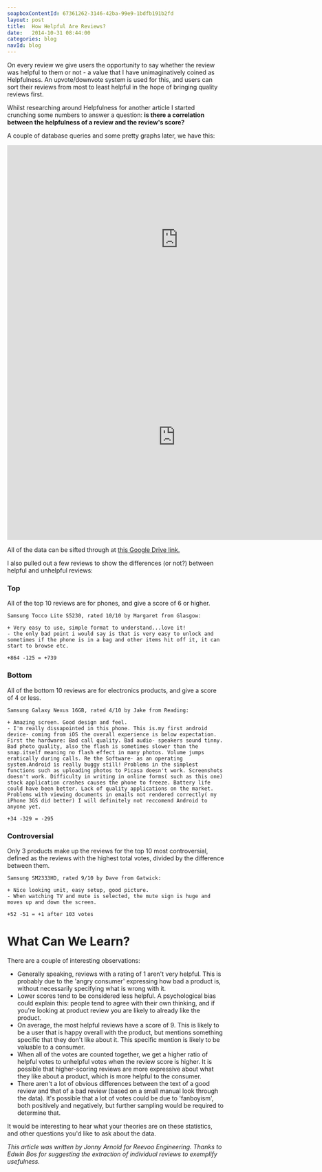 ```yaml
---
soapboxContentId: 67361262-3146-42ba-99e9-1bdfb191b2fd
layout: post
title:  How Helpful Are Reviews?
date:   2014-10-31 08:44:00
categories: blog
navId: blog
---
```


On every review we give users the opportunity to say whether the review was helpful to them or not - a value that I have unimaginatively coined as Helpfulness. An upvote/downvote system is used for this, and users can sort their reviews from most to least helpful in the hope of bringing quality reviews first.

Whilst researching around Helpfulness for another article I started crunching some numbers to answer a question: **is there a correlation between the helpfulness of a review and the review's score?**

A couple of database queries and some pretty graphs later, we have this:

<iframe width="793" height="437" seamless frameborder="0" scrolling="no" src="https://docs.google.com/spreadsheets/d/1h2zeqvAEz8V14heOgHbGhAHieAdbOW7WtQdtT1WKzWk/pubchart?oid=1415431543&amp;format=image"></iframe>

<iframe width="781" height="481" seamless frameborder="0" scrolling="no" src="https://docs.google.com/spreadsheets/d/1h2zeqvAEz8V14heOgHbGhAHieAdbOW7WtQdtT1WKzWk/pubchart?oid=476501498&amp;format=image"></iframe>

All of the data can be sifted through at [this Google Drive link.](https://docs.google.com/spreadsheets/d/1h2zeqvAEz8V14heOgHbGhAHieAdbOW7WtQdtT1WKzWk/edit?usp=sharing)

I also pulled out a few reviews to show the differences (or not?) between helpful and unhelpful reviews:

### Top

All of the top 10 reviews are for phones, and give a score of 6 or higher.

    Samsung Tocco Lite S5230, rated 10/10 by Margaret from Glasgow:

    + Very easy to use, simple format to understand...love it!    
    - the only bad point i would say is that is very easy to unlock and sometimes if the phone is in a bag and other items hit off it, it can start to browse etc.

    +864 -125 = +739

### Bottom

All of the bottom 10 reviews are for electronics products, and give a score of 4 or less.

    Samsung Galaxy Nexus 16GB, rated 4/10 by Jake from Reading:

    + Amazing screen. Good design and feel.   
    - I'm really dissapointed in this phone. This is.my first android device- coming from iOS the overall experience is below expectation. First the hardware: Bad call quality. Bad audio- speakers sound tinny. Bad photo quality, also the flash is sometimes slower than the snap.itself meaning no flash effect in many photos. Volume jumps eratically during calls. Re the Software- as an operating system.Android is really buggy still! Problems in the simplest functions such as uploading photos to Picasa doesn't work. Screenshots doesn't work. Difficulty in writing in online forms( such as this one) stock application crashes causes the phone to freeze. Battery life could have been better. Lack of quality applications on the market. Problems with viewing documents in emails not rendered correctly( my iPhone 3GS did better) I will definitely not reccomend Android to anyone yet.

    +34 -329 = -295

### Controversial

Only 3 products make up the reviews for the top 10 most controversial, defined as the reviews with the highest total votes, divided by the difference between them.

    Samsung SM2333HD, rated 9/10 by Dave from Gatwick:

    + Nice looking unit, easy setup, good picture.
    - When watching TV and mute is selected, the mute sign is huge and moves up and down the screen.

    +52 -51 = +1 after 103 votes

# What Can We Learn?

There are a couple of interesting observations:

- Generally speaking, reviews with a rating of 1 aren't very helpful. This is probably due to the 'angry consumer' expressing how bad a product is, without necessarily specifying what is wrong with it. 
- Lower scores tend to be considered less helpful. A psychological bias could explain this: people tend to agree with their own thinking, and if you're looking at product review you are likely to already like the product.
- On average, the most helpful reviews have a score of 9. This is likely to be a user that is happy overall with the product, but mentions something specific that they don't like about it. This specific mention is likely to be valuable to a consumer.
- When all of the votes are counted together, we get a higher ratio of helpful votes to unhelpful votes when the review score is higher. It is possible that higher-scoring reviews are more expressive about what they like about a product, which is more helpful to the consumer.
- There aren't a lot of obvious differences between the text of a good review and that of a bad review (based on a small manual look through the data). It's possible that a lot of votes could be due to 'fanboyism', both positively and negatively, but further sampling would be required to determine that.

It would be interesting to hear what your theories are on these statistics, and other questions you'd like to ask about the data.

*This article was written by Jonny Arnold for Reevoo Engineering. Thanks to Edwin Bos for suggesting the extraction of individual reviews to exemplify usefulness.*